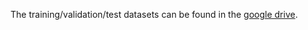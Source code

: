 
The training/validation/test datasets can be found in the [google drive](https://drive.google.com/file/d/1Y-dd_K3WXCECGDqiFrXr_O6_fjvaN-qJ/view?usp=sharing).
